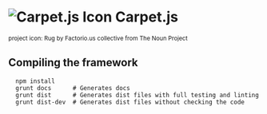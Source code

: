 # ![Carpet.js Icon](http://gitlab.secrethost.co.uk/mgachowski/carpet-js/raw/develop/carpetjs.svg) Carpet.js

<small>project icon: Rug by Factorio.us collective from The Noun Project</small>

## Compiling the framework

```
  npm install
  grunt docs      # Generates docs
  grunt dist      # Generates dist files with full testing and linting
  grunt dist-dev  # Generates dist files without checking the code
```
